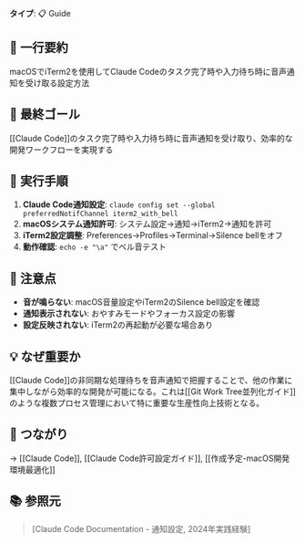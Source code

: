 **タイプ**: 📋 Guide

## 📝 一行要約
macOSでiTerm2を使用してClaude Codeのタスク完了時や入力待ち時に音声通知を受け取る設定方法

## 🎯 最終ゴール
[[Claude Code]]のタスク完了時や入力待ち時に音声通知を受け取り、効率的な開発ワークフローを実現する

## 🔧 実行手順
1. **Claude Code通知設定**: `claude config set --global preferredNotifChannel iterm2_with_bell`
2. **macOSシステム通知許可**: システム設定→通知→iTerm2→通知を許可
3. **iTerm2設定調整**: Preferences→Profiles→Terminal→Silence bellをオフ
4. **動作確認**: `echo -e "\a"` でベル音テスト

## 🔧 注意点
- **音が鳴らない**: macOS音量設定やiTerm2のSilence bell設定を確認
- **通知表示されない**: おやすみモードやフォーカス設定の影響
- **設定反映されない**: iTerm2の再起動が必要な場合あり

## 💡 なぜ重要か
[[Claude Code]]の非同期な処理待ちを音声通知で把握することで、他の作業に集中しながら効率的な開発が可能になる。これは[[Git Work Tree並列化ガイド]]のような複数プロセス管理において特に重要な生産性向上技術となる。

## 🔗 つながり
→ [[Claude Code]], [[Claude Code許可設定ガイド]], [[作成予定-macOS開発環境最適化]]

## 📚 参照元
> [Claude Code Documentation - 通知設定, 2024年実践経験]